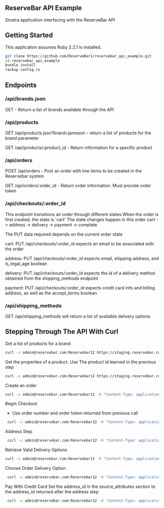 ReserveBar API Example
---------
Sinatra application interfacing with the ReserveBar API

Getting Started
-----
This application assumes Ruby 2.2.1 is installed.

``` bash
git clone https://github.com/ReserveBar1/reservebar_api_example.git
cd reservebar_api_example
bundle install
rackup config.ru
```

Endpoints
---------

### /api/brands.json

GET - Return a list of brands available through the API

### /api/products

GET /api/products.json?brand=jameson - return a list of products for the brand parameter

GET /api/products/:product_id - Return information for a specific product

### /api/orders

POST /api/orders - Post an order with line items to be created in the Reservebar system

GET /api/orders/:order_id - Return order information.  Must provide order token

### /api/checkouts/:order_id

This endpoint transitions an order through different states
When the order is first created, the state is 'cart'
The state changes happen in this order
cart -> address -> delivery -> payment -> complete

The PUT data required depends on the current order state

cart:
PUT /api/checkouts/:order_id expects an email to be associated with the order

address:
PUT /api/checkouts/:order_id expects email, shipping address, and is_legal_age boolean

delivery:
PUT /api/checkouts/:order_id expects the id of a delivery method obtained from the shipping_methods endpoint

payment:
PUT /api/checkouts/:order_id expects credit card info and billing address, as well as the accept_terms boolean


### /api/shipping_methods

GET /api/shipping_methods will return a list of available delivery options



Stepping Through The API With Curl
----------------------------------

Get a list of products for a brand

```bash
curl -u admin@reservebar.com:Reservebar12 https://staging.reservebar.com/api/products.json\?brand\=baileys
```
Get the properties of a product.  Use The product id learned in the previous step

```bash
curl -u admin@reservebar.com:Reservebar12 https://staging.reservebar.com/api/products/438
```

Create an order

```bash
curl -u admin@reservebar.com:Reservebar12 -H "Content-Type: application/json" -X POST -d '{"order": { "line_items": { "0":  { "variant_id": "KOS", "quantity": "12" } } }}' https://staging.reservebar.com/api/orders
```

Begin Checkout
  * Use order number and order token returned from previous call

```bash
 curl -u admin@reservebar.com:Reservebar12 -H "Content-Type: application/json" -X PUT -d '{ "id": "R686515166", "order_token": "a648f1f034d0c6d8", "order": { "email": "user@test.com" } }' https://staging.reservebar.com/api/checkouts/R686515166
```

Address Step

```bash
 curl -u admin@reservebar.com:Reservebar12 -H "Content-Type: application/json" -X PUT -d '{ "id": "R686515166", "order_token": "a648f1f034d0c6d8", "order": { "email": "user@test.com", "ship_address_attributes": { "firstname": "First", "lastname": "Last", "address1": "123 First", "city": "New York", "zipcode": "10009", "phone": "1234567890", "state": "NY", "country_id": 214 } , "is_legal_age": true } }' https://staging.reservebar.com/api/checkouts/R686515166
```

Retrieve Valid Delivery Options

```bash
curl -u admin@reservebar.com:Reservebar12 -H "Content-Type: application/json" -X PUT -d '{ "id": "R686515166" }' https://staging.reservebar.com/api/shipping_methods
```

Choose Order Delivery Option

```bash
 curl -u admin@reservebar.com:Reservebar12 -H "Content-Type: application/json" -X PUT -d '{ "id": "R686515166", "order_token": "a648f1f034d0c6d8", "order": { "shipping_method_id": "7" } }' https://staging.reservebar.com/api/checkouts/R686515166
```

Pay With Credit Card
Set the address_id in the source_attributes section to the address_id returned after the address step

```bash
 curl -u admin@reservebar.com:Reservebar12 -H "Content-Type: application/json" -X PUT -d '{ "id": "R686515166", "order_token": "a648f1f034d0c6d8", "order": {  "has_accepted_terms": true, "payments_attributes": [{ "payment_method_id": "4", "source_attributes": { "first_name":  "First", "last_name": "Last", "number": "4111111111111111", "month": "08", "year": "2018", "verification_value": "123", "address_id": "376" }}] }, "bill_address": { "firstname": "First", "lastname": "Last", "address1": "123 First", "city": "New York", "state": "NY", "zipcode": "10000", "country_id": "214", "phone": "1234567890"}}' https://staging.reservebar.com/api/checkouts/R686515166
```

